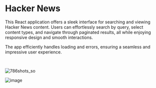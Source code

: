 # Hacker News

This React application offers a sleek interface for searching and viewing Hacker News content. Users can effortlessly search by query, select content types, and navigate through paginated results, all while enjoying responsive design and smooth interactions.

The app efficiently handles loading and errors, ensuring a seamless and impressive user experience.

<br>

![786shots_so](https://github.com/azlibdar/hacker-news/assets/121456353/aeb165a4-3368-496d-bc26-80c786eef62d)

![image](https://github.com/azlibdar/hacker-news/assets/121456353/66b45f8b-76ca-4d28-9cfb-e102f27d71b3)
